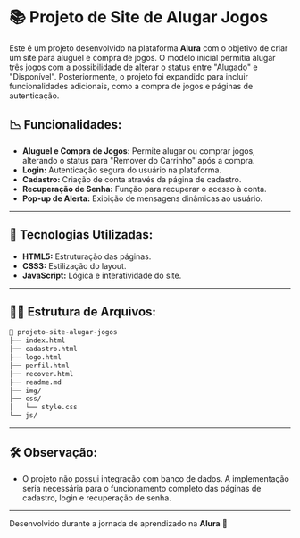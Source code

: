 # 📚 Projeto de Site de Alugar Jogos

Este é um projeto desenvolvido na plataforma **Alura** com o objetivo de criar um site para aluguel e compra de jogos. O modelo inicial permitia alugar três jogos com a possibilidade de alterar o status entre "Alugado" e "Disponível". Posteriormente, o projeto foi expandido para incluir funcionalidades adicionais, como a compra de jogos e páginas de autenticação.

## 📉 **Funcionalidades:**
- **Aluguel e Compra de Jogos:** Permite alugar ou comprar jogos, alterando o status para "Remover do Carrinho" após a compra.
- **Login:** Autenticação segura do usuário na plataforma.
- **Cadastro:** Criação de conta através da página de cadastro.
- **Recuperação de Senha:** Função para recuperar o acesso à conta.
- **Pop-up de Alerta:** Exibição de mensagens dinâmicas ao usuário.

---

## 🧩 **Tecnologias Utilizadas:**
- **HTML5:** Estruturação das páginas.
- **CSS3:** Estilização do layout.
- **JavaScript:** Lógica e interatividade do site.

---

## 💁️‍♀️ **Estrutura de Arquivos:**  

```bash
📆 projeto-site-alugar-jogos
├── index.html
├── cadastro.html
├── logo.html
├── perfil.html
├── recover.html
├── readme.md
├── img/
├── css/
│   └── style.css
└── js/
```

---

## 🛠️ **Observação:**
- O projeto não possui integração com banco de dados. A implementação seria necessária para o funcionamento completo das páginas de cadastro, login e recuperação de senha.

---

Desenvolvido durante a jornada de aprendizado na **Alura** 🚀
